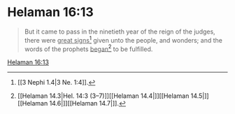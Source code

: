 # Helaman 16:13

> But it came to pass in the ninetieth year of the reign of the judges, there were <u>great signs</u>[^a] given unto the people, and wonders; and the words of the prophets <u>began</u>[^b] to be fulfilled.

[Helaman 16:13](https://www.churchofjesuschrist.org/study/scriptures/bofm/hel/16?lang=eng&id=p13#p13)


[^a]: [[3 Nephi 1.4|3 Ne. 1:4]].  
[^b]: [[Helaman 14.3|Hel. 14:3 (3–7)]][[Helaman 14.4|]][[Helaman 14.5|]][[Helaman 14.6|]][[Helaman 14.7|]].  
